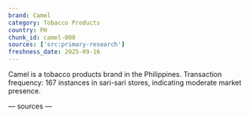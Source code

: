 ```yaml
---
brand: Camel
category: Tobacco Products
country: PH
chunk_id: camel-000
sources: ['src:primary-research']
freshness_date: 2025-09-16
---
```


Camel is a tobacco products brand in the Philippines. Transaction frequency: 167 instances in sari-sari stores, indicating moderate market presence.

— sources —
